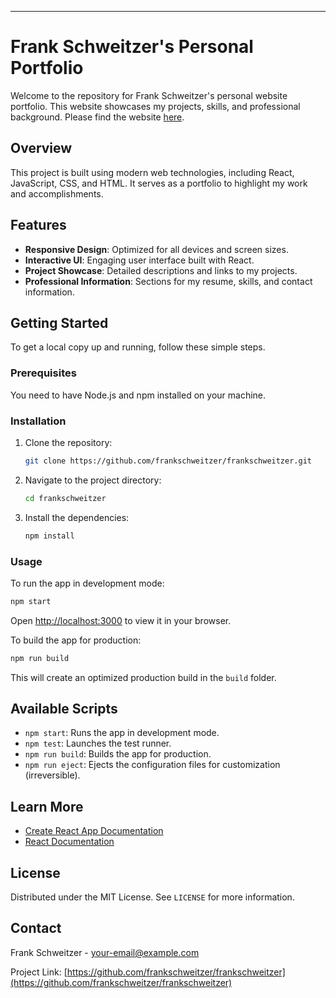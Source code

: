 ---
# Frank Schweitzer's Personal Portfolio

Welcome to the repository for Frank Schweitzer's personal website portfolio. This website showcases my projects, skills, and professional background.
Please find the website [here](https://frankschweitzer.github.io/frankschweitzer/#/).

## Overview

This project is built using modern web technologies, including React, JavaScript, CSS, and HTML. It serves as a portfolio to highlight my work and accomplishments.

## Features

- **Responsive Design**: Optimized for all devices and screen sizes.
- **Interactive UI**: Engaging user interface built with React.
- **Project Showcase**: Detailed descriptions and links to my projects.
- **Professional Information**: Sections for my resume, skills, and contact information.

## Getting Started

To get a local copy up and running, follow these simple steps.

### Prerequisites

You need to have Node.js and npm installed on your machine.

### Installation

1. Clone the repository:
   ```sh
   git clone https://github.com/frankschweitzer/frankschweitzer.git
   ```
2. Navigate to the project directory:
   ```sh
   cd frankschweitzer
   ```
3. Install the dependencies:
   ```sh
   npm install
   ```

### Usage

To run the app in development mode:
```sh
npm start
```
Open [http://localhost:3000](http://localhost:3000) to view it in your browser.

To build the app for production:
```sh
npm run build
```
This will create an optimized production build in the `build` folder.

## Available Scripts

- `npm start`: Runs the app in development mode.
- `npm test`: Launches the test runner.
- `npm run build`: Builds the app for production.
- `npm run eject`: Ejects the configuration files for customization (irreversible).

## Learn More

- [Create React App Documentation](https://facebook.github.io/create-react-app/docs/getting-started)
- [React Documentation](https://reactjs.org/)

## License

Distributed under the MIT License. See `LICENSE` for more information.

## Contact

Frank Schweitzer - [your-email@example.com](mailto:your-email@example.com)

Project Link: [https://github.com/frankschweitzer/frankschweitzer](https://github.com/frankschweitzer/frankschweitzer)
```

